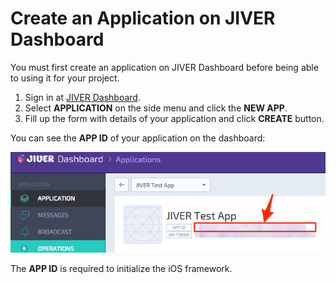 # Create an Application on JIVER Dashboard

You must first create an application on JIVER Dashboard before being able to using it for your project. 

1. Sign in at [JIVER Dashboard](https://dashboard.jiver.co).
1. Select **APPLICATION** on the side menu and click the **NEW APP**.
1. Fill up the form with details of your application and click **CREATE** button.

You can see the **APP ID** of your application on the dashboard:

![APP ID on JIVER Dashboard](./img/002_JIVER_-_Dashboard.png)

The **APP ID** is required to initialize the iOS framework.